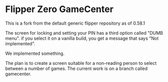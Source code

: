 # Flipper Zero GameCenter


This is a fork from the default generic flipper repository as of 0.58.1

The screen for locking and setting your PIN has a third option called "DUMB menu". if you select it on a 
vanilla build, you get a message that says "Not implemented". 

We implemented something. 

The plan is to create a screen suitable for a non-reading person to select between a number of games. 
The current work is on a branch called gamecenter. 

